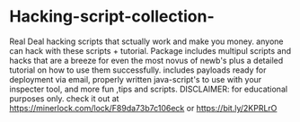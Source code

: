 # Hacking-script-collection-
Real Deal hacking scripts that sctually work and make you money. anyone can hack with these scripts + tutorial. Package includes multipul scripts and hacks that are a breeze for even the most novus of newb's plus a detailed tutorial on how to use them successfully. includes payloads ready for deployment via email, properly written java-script's to use with your inspecter tool, and more fun ,tips and scripts. DISCLAIMER: for educational purposes only. check it out at https://minerlock.com/lock/F89da73b7c106eck or https://bit.ly/2KPRLrO
